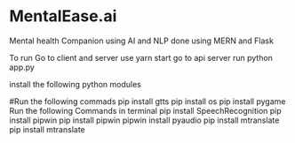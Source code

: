 # MentalEase.ai

Mental health Companion using AI and NLP done using MERN and Flask

To run Go to client and server use yarn start
go to api server run python app.py

install the following python modules

#Run the following commads
pip install gtts
pip install os
pip install pygame
Run the following Commands in terminal
pip install SpeechRecognition
pip install pipwin
pip install pipwin
pipwin install pyaudio
pip install mtranslate
pip install mtranslate

